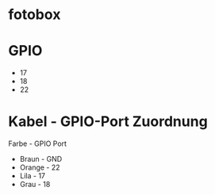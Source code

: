 # fotobox


# GPIO 
 - 17
 - 18
 - 22

# Kabel - GPIO-Port Zuordnung

Farbe - GPIO Port
* Braun  - GND
* Orange - 22
* Lila   - 17
* Grau   - 18 
